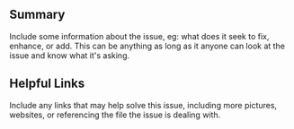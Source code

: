 ## Summary
Include some information about the issue, eg: what does it seek to fix, enhance, or add.  This can be anything as long as it anyone can look at the issue and know what it's asking.

## Helpful Links
Include any links that may help solve this issue, including more pictures, websites, or referencing the file the issue is dealing with.
